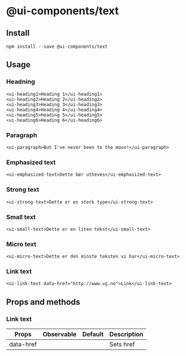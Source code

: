 # @ui-components/text

## Install

```
npm install --save @ui-components/text
```

## Usage

### Headning

```
<ui-heading1>Heading 1</ui-heading1>
<ui-heading2>Heading 2</ui-heading2>
<ui-heading3>Heading 3</ui-heading3>
<ui-heading4>Heading 4</ui-heading4>
<ui-heading5>Heading 5</ui-heading5>
<ui-heading6>Heading 6</ui-heading6>
```

### Paragraph
```
<ui-paragraph>But I've never been to the moon!</ui-paragraph>
```

### Emphasized text
```
<ui-emphasized-text>Dette bør utheves</ui-emphasized-text>
```

### Strong text
```
<ui-strong-text>Dette er en sterk type</ui-strong-text>
```

### Small text
```
<ui-small-text>Dette er en liten tekst</ui-small-text>
```

### Micro text
```
<ui-micro-text>Dette er den minste teksten vi har</ui-micro-text>
```

### Link text
```
<ui-link-text data-href="http://www.vg.no">Link</ui-link-text>
```

## Props and methods

### Link text
| Props                | Observable         | Default | Description |
| -------------------- | ------------------ | ------- | ----------- |
| data-href            |                    |         | Sets href   |
